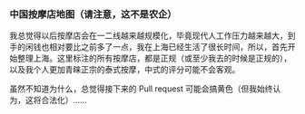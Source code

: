 ### 中国按摩店地图（请注意，这不是农企）

我总觉得以后按摩店会在一二线越来越规模化，毕竟现代人工作压力越来越大，到手的闲钱也相对要比之前多了一点，我在上海已经生活了很长时间，所以，首先开始整理上海。这里标注的所有按摩店，都是正规（或至少我去的时候是正规的），以及我个人更加青睐正宗的泰式按摩，中式的评分可能不会客观。

虽然不知道为什么，总觉得接下来的 Pull request 可能会搞黄色（但我始终认为，这将合法化）……
